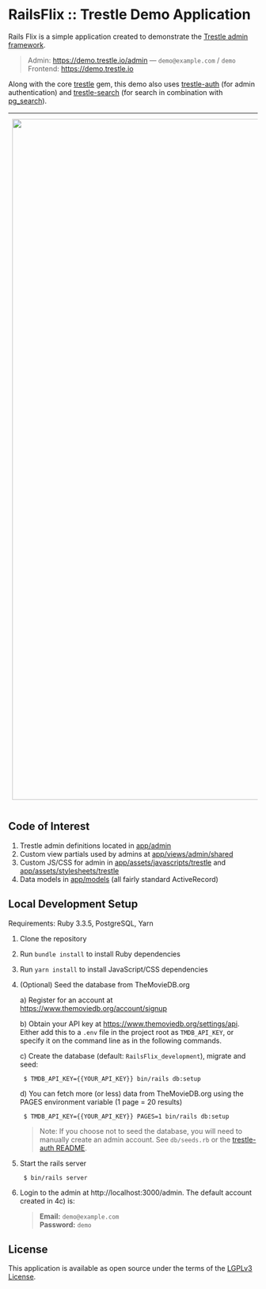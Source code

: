 # RailsFlix :: Trestle Demo Application

Rails Flix is a simple application created to demonstrate the [Trestle admin framework](https://github.com/TrestleAdmin/trestle).

> Admin: https://demo.trestle.io/admin — `demo@example.com` / `demo`<br>
> Frontend: https://demo.trestle.io

Along with the core [trestle](https://github.com/TrestleAdmin/trestle) gem, this demo also uses [trestle-auth](https://github.com/TrestleAdmin/trestle-auth) (for admin authentication) and [trestle-search](https://github.com/TrestleAdmin/trestle-search) (for search in combination with [pg_search](https://github.com/Casecommons/pg_search)).

<img width="1376" alt="RailsFlix-Screenshot-1" src="https://github.com/user-attachments/assets/d24a0eb6-dd5a-4a2b-b545-a935e95eacf5">|<img width="1391" alt="RailsFlix-Screenshot-2" src="https://github.com/user-attachments/assets/25611adf-a2e3-4983-becf-3ca8b61fccaa">
|:-:|:-:|


## Code of Interest

1. Trestle admin definitions located in [app/admin](app/admin)
2. Custom view partials used by admins at [app/views/admin/shared](app/views/admin/shared)
3. Custom JS/CSS for admin in [app/assets/javascripts/trestle](app/assets/javascripts/trestle) and [app/assets/stylesheets/trestle](app/assets/stylesheets/trestle)
4. Data models in [app/models](app/models) (all fairly standard ActiveRecord)


## Local Development Setup

Requirements: Ruby 3.3.5, PostgreSQL, Yarn

1. Clone the repository

2. Run `bundle install` to install Ruby dependencies

3. Run `yarn install` to install JavaScript/CSS dependencies

4. (Optional) Seed the database from TheMovieDB.org

    a) Register for an account at https://www.themoviedb.org/account/signup

    b) Obtain your API key at https://www.themoviedb.org/settings/api. Either add this to a `.env` file in the project root as `TMDB_API_KEY`, or specify it on the command line as in the following commands.

    c) Create the database (default: `RailsFlix_development`), migrate and seed:

        $ TMDB_API_KEY={{YOUR_API_KEY}} bin/rails db:setup

    d) You can fetch more (or less) data from TheMovieDB.org using the PAGES environment variable (1 page = 20 results)

        $ TMDB_API_KEY={{YOUR_API_KEY}} PAGES=1 bin/rails db:setup

    > Note: If you choose not to seed the database, you will need to manually create an admin account. See `db/seeds.rb` or the [trestle-auth README](https://github.com/TrestleAdmin/trestle-auth).

5. Start the rails server

        $ bin/rails server

6. Login to the admin at http://localhost:3000/admin. The default account created in 4c) is:

    > **Email:** `demo@example.com`<br>
    > **Password:** `demo`


## License

This application is available as open source under the terms of the [LGPLv3 License](https://opensource.org/licenses/LGPL-3.0).
